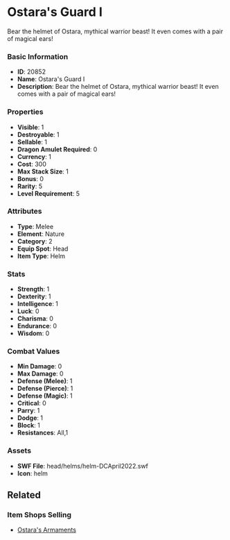 # Ostara's Guard I

Bear the helmet of Ostara, mythical warrior beast! It even comes with a pair of magical ears!

### Basic Information

- **ID**: 20852
- **Name**: Ostara&#039;s Guard I
- **Description**: Bear the helmet of Ostara, mythical warrior beast! It even comes with a pair of magical ears!

### Properties

- **Visible**: 1
- **Destroyable**: 1
- **Sellable**: 1
- **Dragon Amulet Required**: 0
- **Currency**: 1
- **Cost**: 300
- **Max Stack Size**: 1
- **Bonus**: 0
- **Rarity**: 5
- **Level Requirement**: 5

### Attributes

- **Type**: Melee
- **Element**: Nature
- **Category**: 2
- **Equip Spot**: Head
- **Item Type**: Helm

### Stats

- **Strength**: 1
- **Dexterity**: 1
- **Intelligence**: 1
- **Luck**: 0
- **Charisma**: 0
- **Endurance**: 0
- **Wisdom**: 0

### Combat Values

- **Min Damage**: 0
- **Max Damage**: 0
- **Defense (Melee)**: 1
- **Defense (Pierce)**: 1
- **Defense (Magic)**: 1
- **Critical**: 0
- **Parry**: 1
- **Dodge**: 1
- **Block**: 1
- **Resistances**: All,1

### Assets

- **SWF File**: head/helms/helm-DCApril2022.swf
- **Icon**: helm

## Related

### Item Shops Selling

- [Ostara's Armaments](../item-shops/743-ostara-s-armaments.md)

